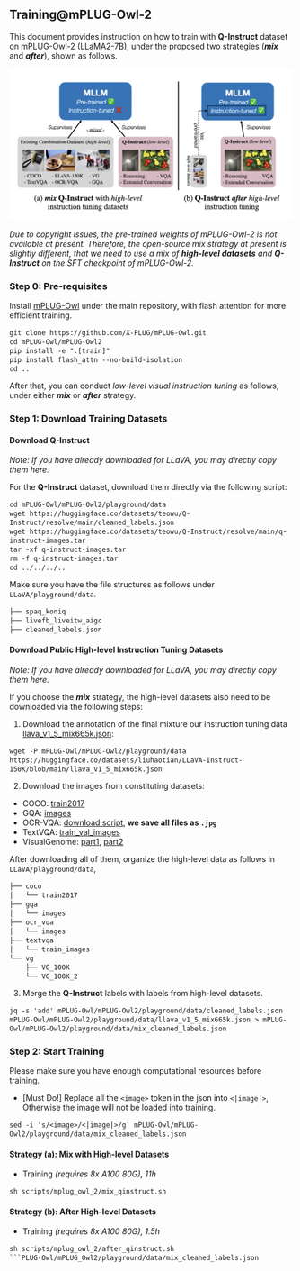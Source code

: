 ## Training@mPLUG-Owl-2

This document provides instruction on how to train with **Q-Instruct** dataset on mPLUG-Owl-2 (LLaMA2-7B), under the proposed two strategies (***mix*** and ***after***), shown as follows.

![](strategies.png)

*Due to copyright issues, the pre-trained weights of mPLUG-Owl-2 is not available at present. Therefore, the open-source mix strategy at present is slightly different, that we need to use a mix of **high-level datasets** and **Q-Instruct** on the SFT checkpoint of mPLUG-Owl-2.*

### Step 0: Pre-requisites

Install [mPLUG-Owl](https://github.com/X-PLUG/mPLUG-Owl/) under the main repository, with flash attention for more efficient training.

```shell
git clone https://github.com/X-PLUG/mPLUG-Owl.git
cd mPLUG-Owl/mPLUG-Owl2
pip install -e ".[train]"
pip install flash_attn --no-build-isolation
cd ..
```

After that, you can conduct *low-level visual instruction tuning* as follows, under either ***mix*** or ***after*** strategy.

### Step 1: Download Training Datasets


#### Download Q-Instruct

*Note: If you have already downloaded for LLaVA, you may directly copy them here.*

For the **Q-Instruct** dataset, download them directly via the following script:

```shell
cd mPLUG-Owl/mPLUG-Owl2/playground/data
wget https://huggingface.co/datasets/teowu/Q-Instruct/resolve/main/cleaned_labels.json
wget https://huggingface.co/datasets/teowu/Q-Instruct/resolve/main/q-instruct-images.tar
tar -xf q-instruct-images.tar
rm -f q-instruct-images.tar
cd ../../../..
```

Make sure you have the file structures as follows under `LLaVA/playground/data`.

```
├── spaq_koniq
├── livefb_liveitw_aigc
├── cleaned_labels.json
```

#### Download Public High-level Instruction Tuning Datasets

*Note: If you have already downloaded for LLaVA, you may directly copy them here.*

If you choose the ***mix*** strategy, the high-level datasets also need to be downloaded via the following steps:


1. Download the annotation of the final mixture our instruction tuning data [llava_v1_5_mix665k.json](https://huggingface.co/datasets/liuhaotian/LLaVA-Instruct-150K/blob/main/llava_v1_5_mix665k.json):

```shell
wget -P mPLUG-Owl/mPLUG-Owl2/playground/data https://huggingface.co/datasets/liuhaotian/LLaVA-Instruct-150K/blob/main/llava_v1_5_mix665k.json
```

2. Download the images from constituting datasets:

- COCO: [train2017](http://images.cocodataset.org/zips/train2017.zip)
- GQA: [images](https://downloads.cs.stanford.edu/nlp/data/gqa/images.zip)
- OCR-VQA: [download script](https://drive.google.com/drive/folders/1_GYPY5UkUy7HIcR0zq3ZCFgeZN7BAfm_?usp=sharing), **we save all files as `.jpg`**
- TextVQA: [train_val_images](https://dl.fbaipublicfiles.com/textvqa/images/train_val_images.zip)
- VisualGenome: [part1](https://cs.stanford.edu/people/rak248/VG_100K_2/images.zip), [part2](https://cs.stanford.edu/people/rak248/VG_100K_2/images2.zip)

After downloading all of them, organize the high-level data as follows in `LLaVA/playground/data`,

```
├── coco
│   └── train2017
├── gqa
│   └── images
├── ocr_vqa
│   └── images
├── textvqa
│   └── train_images
└── vg
    ├── VG_100K
    └── VG_100K_2
```

3. Merge the **Q-Instruct** labels with labels from high-level datasets.

```shell
jq -s 'add' mPLUG-Owl/mPLUG-Owl2/playground/data/cleaned_labels.json mPLUG-Owl/mPLUG-Owl2/playground/data/llava_v1_5_mix665k.json > mPLUG-Owl/mPLUG-Owl2/playground/data/mix_cleaned_labels.json
```


### Step 2: Start Training

Please make sure you have enough computational resources before training.

- [Must Do!] Replace all the `<image>` token in the json into `<|image|>`, Otherwise the image will not be loaded into training.

```shell
sed -i 's/<image>/<|image|>/g' mPLUG-Owl/mPLUG-Owl2/playground/data/mix_cleaned_labels.json
```

#### Strategy (a): Mix with High-level Datasets

- Training *(requires 8x A100 80G), 11h*

```shell
sh scripts/mplug_owl_2/mix_qinstruct.sh
```

#### Strategy (b): After High-level Datasets

- Training *(requires 8x A100 80G), 1.5h*

```shell
sh scripts/mplug_owl_2/after_qinstruct.sh
```PLUG-Owl/mPLUG_Owl2/playground/data/mix_cleaned_labels.json